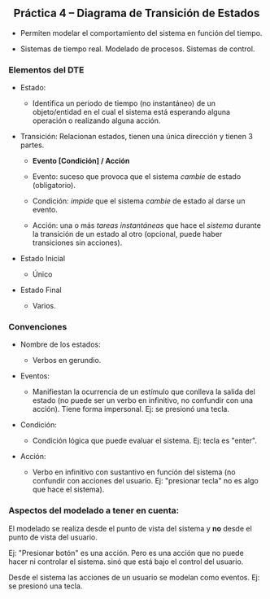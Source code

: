 <div>
<h2 align="center">Práctica 4 – Diagrama de Transición de Estados</h1>
</div>

- Permiten modelar el comportamiento del sistema en función del tiempo.

- Sistemas de tiempo real. Modelado de procesos. Sistemas de control.

### Elementos del DTE

- Estado:

	- Identifica un periodo de tiempo (no instantáneo) de un objeto/entidad en el cual el sistema está esperando alguna operación o realizando alguna acción.
	
- Transición: Relacionan estados, tienen una única dirección y tienen 3 partes.
	
	- **Evento [Condición] / Acción**
	
	- Evento: suceso que provoca que el sistema _cambie_ de estado (obligatorio).
	
	- Condición: _impide_ que el sistema _cambie_ de estado al darse un evento.
	
	
	- Acción: una o más _tareas instantáneas_ que hace el _sistema_ durante la transición de un estado al otro (opcional, puede haber transiciones sin acciones).
	
- Estado Inicial
	- Único
	
- Estado Final
	- Varios.
	
### Convenciones

- Nombre de los estados:

	- Verbos en gerundio.
	
- Eventos:
	
	- Manifiestan la ocurrencia de un estímulo que conlleva la salida del estado (no puede ser un verbo en infinitivo, no confundir con una acción). Tiene forma impersonal. Ej: se presionó una tecla.
	
- Condición:

	- Condición lógica que puede evaluar el sistema. Ej: tecla es "enter".
	
- Acción:

	- Verbo en infinitivo con sustantivo en función del sistema (no confundir con acciones del usuario. Ej: "presionar tecla" no es algo que hace el sistema).

### Aspectos del modelado a tener en cuenta:

El modelado se realiza desde el punto de vista del sistema y **no** desde el punto de vista del usuario.

Ej: "Presionar botón" es una acción. Pero es una acción que no puede hacer ni controlar el sistema. sinó que está bajo el control del usuario.

Desde el sistema las acciones de un usuario se modelan como eventos. Ej: se presionó una tecla.





















